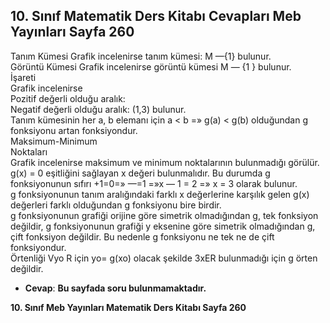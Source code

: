 ## 10. Sınıf Matematik Ders Kitabı Cevapları Meb Yayınları Sayfa 260

Tanım Kümesi Grafik incelenirse tanım kümesi: M —{1} bulunur.  
 Görüntü Kümesi Grafik incelenirse görüntü kümesi M — {1 } bulunur.  
 İşareti  
 Grafik incelenirse  
 Pozitif değerli olduğu aralık:  
 Negatif değerli olduğu aralık: (1,3) bulunur.  
 Tanım kümesinin her a, b elemanı için a < b =» g(a) < g(b) olduğundan g fonksiyonu artan fonksiyondur.  
 Maksimum-Minimum  
 Noktaları  
 Grafik incelenirse maksimum ve minimum noktalarının bulunmadığı görülür.  
 g(x) = 0 eşitliğini sağlayan x değeri bulunmalıdır. Bu durumda g fonksiyonunun sıfırı +1=0=» —=1 =»x — 1 = 2 =» x = 3 olarak bulunur.  
 g fonksiyonunun tanım aralığındaki farklı x değerlerine karşılık gelen g(x) değerleri farklı olduğundan g fonksiyonu bire birdir.  
 g fonksiyonunun grafiği orijine göre simetrik olmadığından g, tek fonksiyon değildir, g fonksiyonunun grafiği y eksenine göre simetrik olmadığından g, çift fonksiyon değildir. Bu nedenle g fonksiyonu ne tek ne de çift fonksiyondur.  
 Örtenliği Vyo R için yo= g(xo) olacak şekilde 3xER bulunmadığı için g örten değildir.

* **Cevap**: **Bu sayfada soru bulunmamaktadır.**

**10. Sınıf Meb Yayınları Matematik Ders Kitabı Sayfa 260**